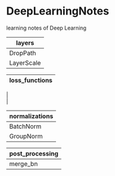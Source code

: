# DeepLearningNotes
learning notes of Deep Learning


| layers    
| ------------  
| DropPath   
| LayerScale   


| loss_functions    
| ------------  
|    
|    


| normalizations    
| ------------  
| BatchNorm   
| GroupNorm  


| post_processing    
| ------------  
| merge_bn   

